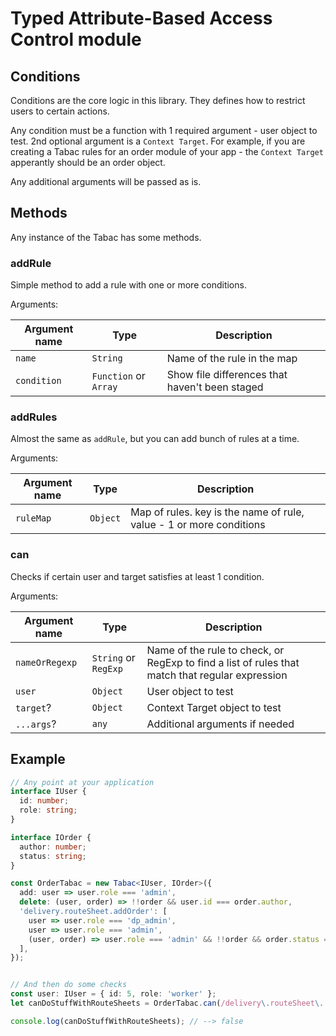 # Typed Attribute-Based Access Control module

## Conditions

Conditions are the core logic in this library. They defines how to restrict users to certain actions.

Any condition must be a function with 1 required argument - user object to test. 2nd optional argument is a `Context Target`. For example, if you are creating a Tabac rules for an order module of your app - the `Context Target` apperantly should be an order object.

Any additional arguments will be passed as is.

## Methods

Any instance of the Tabac has some methods.

### **addRule**

Simple method to add a rule with one or more conditions.

Arguments:

| Argument name | Type | Description |
| --- | --- | --- |
| `name` | `String` | Name of the rule in the map |
| `condition` | `Function` or `Array` | Show file differences that haven't been staged |

### **addRules**

Almost the same as `addRule`, but you can add bunch of rules at a time.

Arguments:

| Argument name | Type | Description |
| --- | --- | --- |
| `ruleMap` | `Object` | Map of rules. key is the name of rule, value - 1 or more conditions |

### **can**

Checks if certain user and target satisfies at least 1 condition.

Arguments:

| Argument name | Type | Description |
| --- | --- | --- |
| `nameOrRegexp` | `String` or `RegExp` | Name of the rule to check, or RegExp to find a list of rules that match that regular expression |
| `user` | `Object` | User object to test |
| `target`? | `Object` | Context Target object to test |
| `...args`? | `any` | Additional arguments if needed |

## Example

```ts
// Any point at your application
interface IUser {
  id: number;
  role: string;
}

interface IOrder {
  author: number;
  status: string;
}

const OrderTabac = new Tabac<IUser, IOrder>({
  add: user => user.role === 'admin',
  delete: (user, order) => !!order && user.id === order.author,
  'delivery.routeSheet.addOrder': [
    user => user.role === 'dp_admin',
    user => user.role === 'admin',
    (user, order) => user.role === 'admin' && !!order && order.status === 'DELIVERING'
  ],
});


// And then do some checks
const user: IUser = { id: 5, role: 'worker' };
let canDoStuffWithRouteSheets = OrderTabac.can(/delivery\.routeSheet\..*/, user);

console.log(canDoStuffWithRouteSheets); // --> false
```
